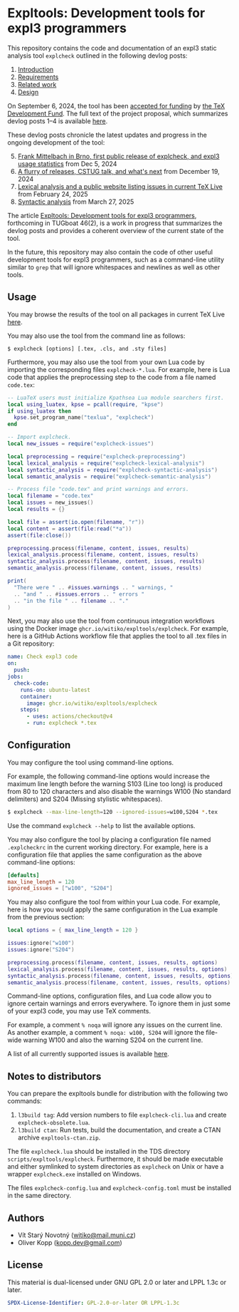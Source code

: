 # Expltools: Development tools for expl3 programmers

This repository contains the code and documentation of an expl3 static analysis tool `explcheck` outlined in the following devlog posts:

1. [Introduction][1]
2. [Requirements][2]
3. [Related work][3]
4. [Design][4]

On September 6, 2024, the tool has been [accepted for funding][5] by [the TeX Development Fund][6].
The full text of the project proposal, which summarizes devlog posts 1–4 is available [here][7].

These devlog posts chronicle the latest updates and progress in the ongoing development of the tool:

5. [Frank Mittelbach in Brno, first public release of explcheck, and expl3 usage statistics][8] from Dec 5, 2024
6. [A flurry of releases, CSTUG talk, and what's next][9] from December 19, 2024
7. [Lexical analysis and a public website listing issues in current TeX Live][12] from February 24, 2025
8. [Syntactic analysis][13] from March 27, 2025

The article [Expltools: Development tools for expl3 programmers][14], forthcoming in TUGboat 46(2), is a work in progress that summarizes the devlog posts and provides a coherent overview of the current state of the tool.

In the future, this repository may also contain the code of other useful development tools for expl3 programmers, such as a command-line utility similar to `grep` that will ignore whitespaces and newlines as well as other tools.

 [1]: https://witiko.github.io/Expl3-Linter-1/
 [2]: https://witiko.github.io/Expl3-Linter-2/
 [3]: https://witiko.github.io/Expl3-Linter-3/
 [4]: https://witiko.github.io/Expl3-Linter-4/
 [5]: https://tug.org/tc/devfund/grants.html
 [6]: https://tug.org/tc/devfund/application.html
 [7]: https://tug.org/tc/devfund/documents/2024-09-expltools.pdf
 [8]: https://witiko.github.io/Expl3-Linter-5/
 [9]: https://witiko.github.io/Expl3-Linter-6/
 [10]: https://github.com/witiko/expltools/releases/download/latest/warnings-and-errors.pdf
 [11]: https://koppor.github.io/explcheck-issues/
 [12]: https://witiko.github.io/Expl3-Linter-7/
 [13]: https://witiko.github.io/Expl3-Linter-8/
 [14]: https://github.com/Witiko/expltools-tug25-paper

## Usage

You may browse the results of the tool on all packages in current TeX Live [here][11].

You may also use the tool from the command line as follows:

```
$ explcheck [options] [.tex, .cls, and .sty files]
```

Furthermore, you may also use the tool from your own Lua code by importing the corresponding files `explcheck-*.lua`.
For example, here is Lua code that applies the preprocessing step to the code from a file named `code.tex`:

``` lua
-- LuaTeX users must initialize Kpathsea Lua module searchers first.
local using_luatex, kpse = pcall(require, "kpse")
if using_luatex then
  kpse.set_program_name("texlua", "explcheck")
end

-- Import explcheck.
local new_issues = require("explcheck-issues")

local preprocessing = require("explcheck-preprocessing")
local lexical_analysis = require("explcheck-lexical-analysis")
local syntactic_analysis = require("explcheck-syntactic-analysis")
local semantic_analysis = require("explcheck-semantic-analysis")

-- Process file "code.tex" and print warnings and errors.
local filename = "code.tex"
local issues = new_issues()
local results = {}

local file = assert(io.open(filename, "r"))
local content = assert(file:read("*a"))
assert(file:close())

preprocessing.process(filename, content, issues, results)
lexical_analysis.process(filename, content, issues, results)
syntactic_analysis.process(filename, content, issues, results)
semantic_analysis.process(filename, content, issues, results)

print(
  "There were " .. #issues.warnings .. " warnings, "
  .. "and " .. #issues.errors .. " errors "
  .. "in the file " .. filename .. "."
)
```

Next, you may also use the tool from continuous integration workflows using the Docker image `ghcr.io/witiko/expltools/explcheck`.
For example, here is a GitHub Actions workflow file that applies the tool to all .tex files in a Git repository:

``` yaml
name: Check expl3 code
on:
  push:
jobs:
  check-code:
    runs-on: ubuntu-latest
    container:
      image: ghcr.io/witiko/expltools/explcheck
    steps:
      - uses: actions/checkout@v4
      - run: explcheck *.tex
```

## Configuration

You may configure the tool using command-line options.

For example, the following command-line options would increase the maximum line length before the warning S103 (Line too long) is produced from 80 to 120 characters and also disable the warnings W100 (No standard delimiters) and S204 (Missing stylistic whitespaces).

``` sh
$ explcheck --max-line-length=120 --ignored-issues=w100,S204 *.tex
```

Use the command `explcheck --help` to list the available options.

You may also configure the tool by placing a configuration file named `.explcheckrc` in the current working directory.
For example, here is a configuration file that applies the same configuration as the above command-line options:

``` toml
[defaults]
max_line_length = 120
ignored_issues = ["w100", "S204"]
```

You may also configure the tool from within your Lua code.
For example, here is how you would apply the same configuration in the Lua example from the previous section:

``` lua
local options = { max_line_length = 120 }

issues:ignore("w100")
issues:ignore("S204")

preprocessing.process(filename, content, issues, results, options)
lexical_analysis.process(filename, content, issues, results, options)
syntactic_analysis.process(filename, content, issues, results, options)
semantic_analysis.process(filename, content, issues, results, options)
```

Command-line options, configuration files, and Lua code allow you to ignore certain warnings and errors everywhere.
To ignore them in just some of your expl3 code, you may use TeX comments.

For example, a comment `% noqa` will ignore any issues on the current line.
As another example, a comment `% noqa: w100, S204` will ignore the file-wide warning W100 and also the warning S204 on the current line.

A list of all currently supported issues is available [here][10].

## Notes to distributors

You can prepare the expltools bundle for distribution with the following two commands:

1. `l3build tag`: Add version numbers to file `explcheck-cli.lua` and create `explcheck-obsolete.lua`.
2. `l3build ctan`: Run tests, build the documentation, and create a CTAN archive `expltools-ctan.zip`.

The file `explcheck.lua` should be installed in the TDS directory `scripts/expltools/explcheck`. Furthermore, it should be made executable and either symlinked to system directories as `explcheck` on Unix or have a wrapper `explcheck.exe` installed on Windows.

The files `explcheck-config.lua` and `explcheck-config.toml` must be installed in the same directory.

## Authors

- Vít Starý Novotný (<witiko@mail.muni.cz>)
- Oliver Kopp (<kopp.dev@gmail.com>)

## License

This material is dual-licensed under GNU GPL 2.0 or later and LPPL 1.3c or later.

``` yaml
SPDX-License-Identifier: GPL-2.0-or-later OR LPPL-1.3c
```
